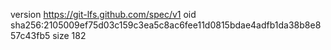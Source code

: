version https://git-lfs.github.com/spec/v1
oid sha256:2105009ef75d03c159c3ea5c8ac6fee11d0815bdae4adfb1da38b8e857c43fb5
size 182
